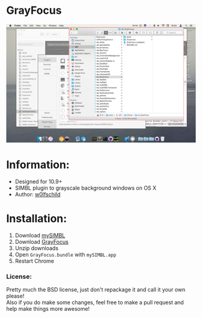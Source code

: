# GrayFocus

![preview](preview.png)

# Information:

- Designed for 10.9+
- SIMBL plugin to grayscale background windows on OS X
- Author: [w0lfschild](https://github.com/w0lfschild)

# Installation:

1. Download [mySIMBL](https://github.com/w0lfschild/app_updates/raw/master/mySIMBL/mySIMBL_0.2.5.zip)
2. Download [GrayFocus](https://github.com/w0lfschild/GrayFocus/raw/master/build/GrayFocus.zip)
3. Unzip downloads
4. Open `GrayFocus.bundle` with `mySIMBL.app`
5. Restart Chrome

### License:
Pretty much the BSD license, just don't repackage it and call it your own please!    
Also if you do make some changes, feel free to make a pull request and help make things more awesome!
